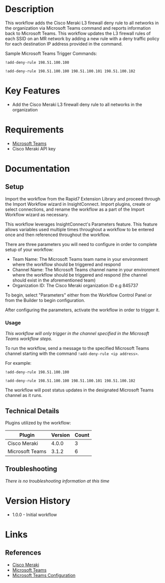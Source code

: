 # Description

This workflow adds the Cisco Meraki L3 firewall deny rule to all networks in the organization via Microsoft Teams command and reports information back to Microsoft Teams. This workflow updates the L3 firewall rules of each SSID on an MR network by adding a new rule with a deny traffic policy for each destination IP address provided in the command.

Sample Microsoft Teams Trigger Commands:

`!add-deny-rule 198.51.100.100`

`!add-deny-rule 198.51.100.100 198.51.100.101 198.51.100.102`

# Key Features

* Add the Cisco Meraki L3 firewall deny rule to all networks in the organization

# Requirements

* [Microsoft Teams](https://insightconnect.help.rapid7.com/docs/microsoft-teams)
* Cisco Meraki API key

# Documentation

## Setup

Import the workflow from the Rapid7 Extension Library and proceed through the Import Workflow wizard in InsightConnect. Import plugins, create or select connections, and rename the workflow as a part of the Import Workflow wizard as necessary.

This workflow leverages InsightConnect's Parameters feature. This feature allows variables used multiple times throughout a workflow to be entered once and then referenced throughout the workflow.

There are three parameters you will need to configure in order to complete setup of your workflow:

* Team Name: The Microsoft Teams team name in your environment where the workflow should be triggered and respond
* Channel Name: The Microsoft Teams channel name in your environment where the workflow should be triggered and respond (the channel should exist in the aforementioned team)
* Organization ID: The Cisco Meraki organization ID e.g 845737

To begin, select "Parameters" either from the Workflow Control Panel or from the Builder to begin configuration.

After configuring the parameters, activate the workflow in order to trigger it.

### Usage

*This workflow will only trigger in the channel specified in the Microsoft Teams workflow steps.*

To run the workflow, send a message to the specified Microsoft Teams channel starting with the command `!add-deny-rule <ip address>`.

For example:

`!add-deny-rule 198.51.100.100`

`!add-deny-rule 198.51.100.100 198.51.100.101 198.51.100.102`

The workflow will post status updates in the designated Microsoft Teams channel as it runs.

## Technical Details

Plugins utilized by the workflow:

|Plugin|Version|Count|
|----|----|--------|
|Cisco Meraki|4.0.0|3|
|Microsoft Teams|3.1.2|6|

## Troubleshooting

_There is no troubleshooting information at this time_

# Version History

* 1.0.0 - Initial workflow

# Links

## References

* [Cisco Meraki](https://meraki.cisco.com/)
* [Microsoft Teams](https://teams.microsoft.com)
* [Microsoft Teams Configuration](https://insightconnect.help.rapid7.com/docs/microsoft-teams)
